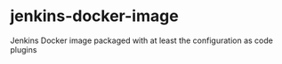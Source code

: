 # jenkins-docker-image
Jenkins Docker image packaged with at least the configuration as code plugins
